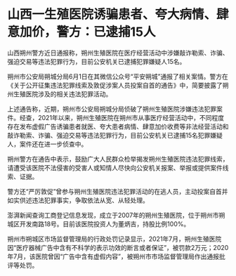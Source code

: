 

# 山西一生殖医院诱骗患者、夸大病情、肆意加价，警方：已逮捕15人

山西朔州警方近日通报称，朔州生殖医院在医疗经营活动中涉嫌敲诈勒索、诈骗、强迫交易等违法犯罪行为，目前公安机关已逮捕犯罪嫌疑人15名。

朔州市公安局朔城分局6月1日在其微信公众号“平安朔城”通报了相关案情。警方在《关于公开征集违法犯罪线索及敦促涉案人员投案自首的通告》中，简要披露了朔州生殖医院涉及的相关违法犯罪活动。

上述通告称，近期，朔州市公安局朔城分局侦破了朔州生殖医院涉嫌违法犯罪案件。经查，2021年以来，朔州生殖医院在朔州市从事医疗经营活动中，不同程度存在发布虚假广告诱骗患者就医、夸大患者病情、肆意加价收费等非法经营活动和敲诈勒索、诈骗、强迫交易等违法犯罪行为，目前公安机关已逮捕15名犯罪嫌疑人，案件还在进一步侦查中。

朔州警方在通告中表示，鼓励广大人民群众检举揭发朔州生殖医院违法犯罪线索，请遭受该医院不法侵害的受害人或知情人尽快向公安机关报案、举报或提供案件线索、证据。

警方还“严厉敦促”曾参与朔州生殖医院违法犯罪活动的在逃人员，主动投案自首并如实供述违法犯罪事实，争取依法从宽、从轻处理。

澎湃新闻查询工商登记信息发现，成立于2007年的朔州生殖医院，位于朔州市朔城区开发南路18号。目前该医院投资人为董炳吉，持股比例100%。

朔州市朔城区市场监督管理局的行政处罚记录显示，2021年7月，朔州生殖医院因“医疗器械广告中含有不科学的表示功效的断言或者保证”，被罚款2万元；2020年7月，该医院曾因“广告中含有虚假内容”，被朔州市市场监督管理局作出通报批评等处罚。

